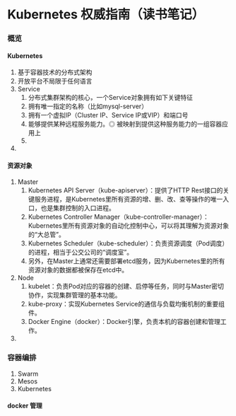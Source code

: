 # Kubernetes 权威指南（读书笔记）

### 概览

#### Kubernetes 

1. 基于容器技术的分布式架构
2. 开放平台不局限于任何语言
3. Service
   1. 分布式集群架构的核心，一个Service对象拥有如下关键特征
   2. 拥有唯一指定的名称（比如mysql-server）
   3. 拥有一个虚拟IP（Cluster IP、Service IP或VIP）和端口号
   4. 能够提供某种远程服务能力。◎ 被映射到提供这种服务能力的一组容器应用上
   5. 
4. 

#### 资源对象

1. Master
   1. Kubernetes API Server（kube-apiserver）：提供了HTTP Rest接口的关键服务进程，是Kubernetes里所有资源的增、删、改、查等操作的唯一入口，也是集群控制的入口进程。
   2. Kubernetes Controller Manager（kube-controller-manager）：Kubernetes里所有资源对象的自动化控制中心，可以将其理解为资源对象的“大总管”。
   3. Kubernetes Scheduler（kube-scheduler）：负责资源调度（Pod调度）的进程，相当于公交公司的“调度室”。
   4. 另外，在Master上通常还需要部署etcd服务，因为Kubernetes里的所有资源对象的数据都被保存在etcd中。
2. Node
   1. kubelet：负责Pod对应的容器的创建、启停等任务，同时与Master密切协作，实现集群管理的基本功能。
   2. kube-proxy：实现Kubernetes Service的通信与负载均衡机制的重要组件。
   3. Docker Engine（docker）：Docker引擎，负责本机的容器创建和管理工作。
3. 

### 容器编排

1. Swarm
2. Mesos
3. Kubernetes

#### docker 管理

